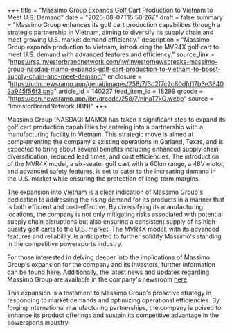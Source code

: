 +++
title = "Massimo Group Expands Golf Cart Production to Vietnam to Meet U.S. Demand"
date = "2025-08-07T15:50:26Z"
draft = false
summary = "Massimo Group enhances its golf cart production capabilities through a strategic partnership in Vietnam, aiming to diversify its supply chain and meet growing U.S. market demand efficiently."
description = "Massimo Group expands production to Vietnam, introducing the MVR4X golf cart to meet U.S. demand with advanced features and efficiency."
source_link = "https://rss.investorbrandnetwork.com/iw/investornewsbreaks-massimo-group-nasdaq-mamo-expands-golf-cart-production-to-vietnam-to-boost-supply-chain-and-meet-demand/"
enclosure = "https://cdn.newsramp.app/genai/images/258/7/3d2f7c2c80dfd17b3e38403a945f56f3.png"
article_id = 140227
feed_item_id = 18299
qrcode = "https://cdn.newsramp.app/ibn/qrcode/258/7/ninaT7kG.webp"
source = "InvestorBrandNetwork (IBN)"
+++

<p>Massimo Group (NASDAQ: MAMO) has taken a significant step to expand its golf cart production capabilities by entering into a partnership with a manufacturing facility in Vietnam. This strategic move is aimed at complementing the company's existing operations in Garland, Texas, and is expected to bring about several benefits including enhanced supply chain diversification, reduced lead times, and cost efficiencies. The introduction of the MVR4X model, a six-seater golf cart with a 60km range, a 48V motor, and advanced safety features, is set to cater to the increasing demand in the U.S. market while ensuring the protection of long-term margins.</p><p>The expansion into Vietnam is a clear indication of Massimo Group's dedication to addressing the rising demand for its products in a manner that is both efficient and cost-effective. By diversifying its manufacturing locations, the company is not only mitigating risks associated with potential supply chain disruptions but also ensuring a consistent supply of its high-quality golf carts to the U.S. market. The MVR4X model, with its advanced features and reliability, is anticipated to further solidify Massimo's standing in the competitive powersports industry.</p><p>For those interested in delving deeper into the implications of Massimo Group's expansion for the company and its investors, further information can be found <a href='https://ibn.fm/fSb4Y' rel='nofollow' target='_blank'>here</a>. Additionally, the latest news and updates regarding Massimo Group are available in the company's newsroom <a href='https://ibn.fm/MAMO' rel='nofollow' target='_blank'>here</a>.</p><p>This expansion is a testament to Massimo Group's proactive strategy in responding to market demands and optimizing operational efficiencies. By forging international manufacturing partnerships, the company is poised to enhance its product offerings and sustain its competitive advantage in the powersports industry.</p>